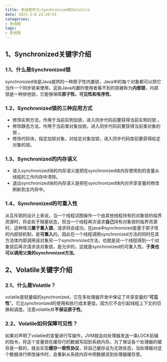 ```yaml
---
title: 多线程学习—Synchronized和Volatile
date: 2021-1-8 23:29:53
categories:
- 多线程
tags:
- 多线程
---
```


## 1、Synchronized关键字介绍

### 1.1、什么是Synchronized锁

​    synchronized块是Java提供的一种原子性内置锁，Java中的每个对象都可以把它当作一个同步锁来使用，这些Java内置的使用者看不到的锁被称为**内部锁**，内部锁是一种排他锁，它能够保障**原子性、可见性和有序性**。

### 1.2、Synchronized锁的三种应用方式

-  修饰实例方法，作用于当前实例加锁，进入同步代码前要获得当前实例的锁 。
-  修饰静态方法，作用于当前类对象加锁，进入同步代码前要获得当前类对象的锁 。
-  修饰代码块，指定加锁对象，对给定对象加锁，进入同步代码库前要获得给定对象的锁。 

### 1.3、Synchronized的内存语义

- 进入synchronized块的内存语义是把在synchronized块内存使用到的变量从线程的工作内存中清除。
- 退出synchronized块的内存语义是把在synchronized块内对共享变量的修改刷新到主内存中。

### 1.4、Synchronized的可重入性

​     从互斥锁的设计上来说，当一个线程试图操作一个由其他线程持有的对象锁的临界资源时，将会处于阻塞状态，但当一个线程再次请求**自己**持有对象锁的临界资源时，这种情况**属于重入锁**，请求将会成功，在java中synchronized是基于原子性的内部锁机制，是**可重入**的。因此在一个线程调用synchronized方法的同时在其方法体内部调用该对象另一个synchronized方法，也就是说一个线程得到一个对象锁后再次请求该对象锁，是允许的，这就是synchronized的可重入性。**子类也可以调用父类的synchronized方法**。

## 2、Volatile关键字介绍

###  2.1、什么是Volatile？

​    volatile是轻量级的synchronized，它在多处理器开发中保证了共享变量的“**可见性**”。它比synchronized的使用和执行成本更低，因为它不会引起线程上下文的切换和调度。注意volatile并**不保证原子性**。

###  2.2、Volatile如何保障可见性？

   如果对声明了volatile的变量进行写操作，JVM就会向处理器发送一条LOCK前缀的指令，将这个变量锁在缓存行的数据写回到系统内存。为了保证各个处理器的缓存是一致的，就会实现**缓存一致性协议**，将自己缓存设为无效状态，当处理器对这个数据进行修改操作时，会重新从系统内存中把数据读到处理器缓存里。

